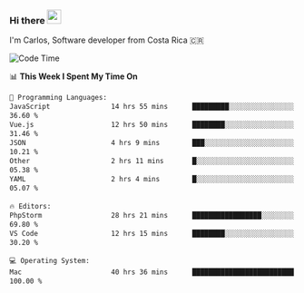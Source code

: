 ### Hi there <img src="https://media.giphy.com/media/hvRJCLFzcasrR4ia7z/giphy.gif" width="25px" height="25px">

I'm Carlos, Software developer from Costa Rica 🇨🇷

[//]: # (<a href="https://app.daily.dev/carum98"><img src="https://github.com/carum98/carum98/blob/main/devcard.svg" width="400" alt="Carlos Umaña Acevedo's Dev Card"/></a>)


<!--START_SECTION:waka-->
![Code Time](http://img.shields.io/badge/Code%20Time-13%2C311%20hrs%2011%20mins-blue)

📊 **This Week I Spent My Time On** 

```text
💬 Programming Languages: 
JavaScript               14 hrs 55 mins      █████████░░░░░░░░░░░░░░░░   36.60 % 
Vue.js                   12 hrs 50 mins      ████████░░░░░░░░░░░░░░░░░   31.46 % 
JSON                     4 hrs 9 mins        ███░░░░░░░░░░░░░░░░░░░░░░   10.21 % 
Other                    2 hrs 11 mins       █░░░░░░░░░░░░░░░░░░░░░░░░   05.38 % 
YAML                     2 hrs 4 mins        █░░░░░░░░░░░░░░░░░░░░░░░░   05.07 % 

🔥 Editors: 
PhpStorm                 28 hrs 21 mins      █████████████████░░░░░░░░   69.80 % 
VS Code                  12 hrs 15 mins      ████████░░░░░░░░░░░░░░░░░   30.20 % 

💻 Operating System: 
Mac                      40 hrs 36 mins      █████████████████████████   100.00 % 
```


<!--END_SECTION:waka-->
